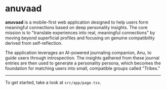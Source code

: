 # anuvaad

**anuvaad** is a mobile-first web application designed to help users form meaningful connections based on deep personality insights. The core mission is to "translate experiences into real, meaningful connections" by moving beyond superficial profiles and focusing on genuine compatibility derived from self-reflection.

The application leverages an AI-powered journaling companion, Anu, to guide users through introspection. The insights gathered from these journal entries are then used to generate a personality persona, which becomes the foundation for matching users into small, compatible groups called "Tribes."

---

To get started, take a look at `src/app/page.tsx`.
